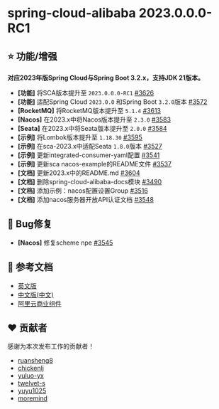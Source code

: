 # spring-cloud-alibaba 2023.0.0.0-RC1

## ⭐️ 功能/增强

**对应2023年版Spring Cloud与Spring Boot 3.2.x，支持JDK 21版本。**

- **[功能]** 将SCA版本提升至 `2023.0.0.0-RC1` [#3626](https://github.com/alibaba/spring-cloud-alibaba/pull/3626)
- **[功能]** 适配Spring Cloud `2023.0.0` 和Spring Boot `3.2.0`版本 [#3572](https://github.com/alibaba/spring-cloud-alibaba/pull/3572)
- **[RocketMQ]** 将RocketMQ版本提升至 `5.1.4` [#3613](https://github.com/alibaba/spring-cloud-alibaba/pull/3613)
- **[Nacos]** 在2023.x中将Nacos版本提升至 `2.3.0` [#3583](https://github.com/alibaba/spring-cloud-alibaba/pull/3583)
- **[Seata]** 在2023.x中将Seata版本提升至 `2.0.0` [#3584](https://github.com/alibaba/spring-cloud-alibaba/pull/3584)
- **[示例]** 将Lombok版本提升至 `1.18.30` [#3595](https://github.com/alibaba/spring-cloud-alibaba/pull/3595)
- **[示例]** 在sca-2023.x中适配Seata `1.8.0`版本 [#3527](https://github.com/alibaba/spring-cloud-alibaba/pull/3527)
- **[示例]** 更新integrated-consumer-yaml配置 [#3541](https://github.com/alibaba/spring-cloud-alibaba/pull/3541)
- **[示例]** 更新sca nacos-example的README文件 [#3537](https://github.com/alibaba/spring-cloud-alibaba/pull/3537)
- **[文档]** 更新2023.x中的README.md [#3604](https://github.com/alibaba/spring-cloud-alibaba/pull/3604)
- **[文档]** 删除spring-cloud-alibaba-docs模块 [#3490](https://github.com/alibaba/spring-cloud-alibaba/pull/3490)
- **[文档]** 添加示例：nacos配置设置Group [#3516](https://github.com/alibaba/spring-cloud-alibaba/pull/3516)
- **[文档]** 添加nacos服务器开放API认证文档 [#3548](https://github.com/alibaba/spring-cloud-alibaba/pull/3548)

## 🐞 Bug修复

- **[Nacos]** 修复scheme npe [#3545](https://github.com/alibaba/spring-cloud-alibaba/pull/3545)

## 📔 参考文档

- [英文版](https://sca.aliyun.com/en-us/docs/2022.0.0.0/user-guide/nacos/quick-start)
- [中文版(中文)](https://sca.aliyun.com/zh-cn/docs/2022.0.0.0/user-guide/nacos/quick-start)
- [阿里云商业组件](https://github.com/alibaba/aliyun-spring-boot)

## ❤️ 贡献者

感谢为本次发布工作的贡献者！

- [ruansheng8](https://github.com/ruansheng8)
- [chickenlj](https://github.com/chickenlj)
- [yuluo-yx](https://github.com/yuluo-yx)
- [twelvet-s](https://github.com/twelvet-s)
- [yuyu1025](https://github.com/yuyu1025)
- [moremind](https://github.com/moremind)
```